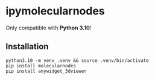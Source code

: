 # ipymolecularnodes

Only compatible with **Python 3.10**!

## Installation
```
python3.10 -m venv .venv && source .venv/bin/activate
pip install molecularnodes
pip install anywidget_3dviewer 
```
